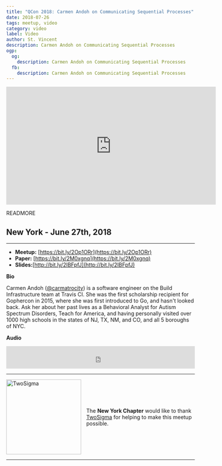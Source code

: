 ```yaml
---
title: "QCon 2018: Carmen Andoh on Communicating Sequential Processes"
date: 2018-07-26
tags: meetup, video
category: video
label: Video
author: St. Vincent
description: Carmen Andoh on Communicating Sequential Processes
ogp:
  og:
    description: Carmen Andoh on Communicating Sequential Processes
  fb:
    description: Carmen Andoh on Communicating Sequential Processes
---
```


<iframe class="video" width="560" height="315" src="https://www.youtube.com/embed/av3dYv0UM_s" frameborder="0" allowfullscreen></iframe>

READMORE

## New York - June 27th, 2018

****

* **Meetup:** [https://bit.ly/2Op1ORr](https://bit.ly/2Op1ORr)
* **Paper:** [https://bit.ly/2M0xgnq](https://bit.ly/2M0xgnq)
* **Slides:**[http://bit.ly/2IBFpfJ](http://bit.ly/2IBFpfJ)

**Bio**

Carmen Andoh ([@carmatrocity](https://twitter.com/carmatrocity)) is a software engineer on the Build Infrastructure team at Travis CI. She was the first scholarship recipient for Gophercon in 2015, where she was first introduced to Go, and hasn't looked back. Ask her about her past lives as a Behavioral Analyst for Autism Spectrum Disorders, Teach for America, and having personally visited over 1000 high schools in the states of NJ, TX, NM, and CO, and all 5 boroughs of NYC.

**Audio**

<iframe width="100%" height="60" src="https://www.mixcloud.com/widget/iframe/?hide_cover=1&mini=1&feed=%2Fpaperswelovee%2Fqcon-2018-carmen-andoh-on-communicating-sequential-processes%2F" frameborder="0" ></iframe>

---

<p style="display: flex; flex-direction: row; justify-content: center; align-items: center;">
  <a href="https://www.twosigma.com/"><img src="/images/TwoSigma_RGB.jpg" alt="TwoSigma" title="TwoSigma - Platinum Sponsor of Papers We Love NYC" style="width: 200px; margin: 0 1em 0 0;"></a> <span style="flex: 1;">The <strong>New York Chapter</strong> would like to thank <a href="https://www.twosigma.com">TwoSigma</a> for helping to make this meetup possible.</span>
</p>

---
